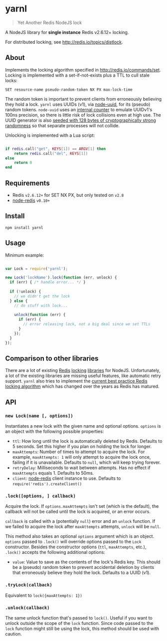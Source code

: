 # yarnl
> Yet Another Redis NodeJS lock

A NodeJS library for **single instance** Redis v2.6.12+ locking. 

For distributed locking, see http://redis.io/topics/distlock.

## About

Implements the locking algorithm specified in http://redis.io/commands/set. Locking is implemented with a 
set-if-not-exists plus a TTL to cull stale locks:

    SET resource-name pseudo-random-token NX PX max-lock-time
    
The random token is important to prevent clients from erroneously believing they hold a lock. `yarnl` uses UUIDs (v1), 
via [node-uuid](https://github.com/broofa/node-uuid), for its (pseudo) random tokens. `node-uuid`
uses an [internal counter](https://github.com/broofa/node-uuid/blob/master/uuid.js#L131) to emulate UUIDv1's 100ns 
precision, so there is little risk of lock collisions even at high use. The UUID generator is also [seeded with 128 
bytes of cryptographically strong randomness](https://github.com/broofa/node-uuid/blob/master/uuid.js#L100) so that 
separate processes will not collide.

Unlocking is implemented with a Lua script:

```lua

if redis.call("get", KEYS[1]) == ARGV[1] then
    return redis.call("del", KEYS[1])
else
    return 0
end
```

## Requirements

* Redis `v2.6.12+` for SET NX PX, but only tested on `v2.8`
* [node-redis](https://github.com/mranney/node_redis) `v0.10+`

## Install

    npm install yarnl

## Usage

Minimum example:
```javascript

var Lock = require('yarnl');

new Lock('lockName').lock(function (err, unlock) {
  if (err) { /* handle error... */ }
  
  if (!unlock) {
    // we didn't get the lock
  } else {
    // do stuff with lock...
    
    unlock(function (err) {
      if (err) {
        // error releasing lock, not a big deal since we set TTLs
      }
    });
  }
});
```

## Comparison to other libraries

There are a lot of existing [Redis](https://github.com/errorception/redis-lock) 
[locking](https://github.com/TheDeveloper/warlock) 
[libraries](https://github.com/jeffomatic/redis-exp-lock-js) for NodeJS. Unfortunately, a lot of the existing libraries
are missing useful features, like automatic retry support. `yarnl` also tries to implement the 
[current best practice Redis locking algorithm](http://redis.io/commands/set) which has changed over the years as Redis 
has matured.

## API

### `new Lock(name [, options])`

Instantiates a new lock with the given name and optional options. `options` is an object with the following possible
properties:

* `ttl`: How long until the lock is automatically deleted by Redis. Defaults to 5 seconds. Set this higher if you plan
on holding the lock for longer.
* `maxAttempts`: Number of times to attempt to acquire the lock. For example, `maxAttempts: 1` will only attempt to
acquire the lock once, failing if it is unavailable. Defaults to `null`, which will keep trying forever.
* `retryDelay`: Milliseconds to wait between attempts. Has no effect if `maxAttempts` equals 1. Defaults to 50ms.
* `client`: [node-redis](https://github.com/mranney/node_redis) client instance to use. Defaults to 
`require('redis').createClient()`

### `.lock([options, ] callback)`

Acquire the lock. If `options.maxAttempts` isn't set (which is the default), the callback will not be called until the
lock is acquired, or an error occurs.

`callback` is called with a (potentially `null`) error and an `unlock` function. If we failed to acquire the lock after
 `maxAttempts` attempts, `unlock` will be `null`. 
 
This method also takes an optional `options` argument which is an object. `options` passed to `.lock()` will override
options passed to the `Lock` constructor. Besides the constructor options (`ttl`, `maxAttempts`, etc.), `.lock()`
accepts the following additional options:

* `value`: Value to save as the contents of the lock's Redis key. This should be a (pseudo) random token to prevent
 accidental deletion by clients that erroneously believe they hold the lock. Defaults to a UUID (v1).
 
### `.tryLock(callback)`

Equivalent to `lock({maxAttempts: 1})`

### `.unlock(callback)`

The same unlock function that's passed to `lock()`. Useful if you want to unlock outside the scope of the `lock`
function. Since code passed to the `lock` function might still be using the lock, this method should be used with
caution.
